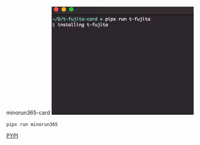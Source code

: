 minorun365-card
![card](./minorun365-cards.gif)

```
pipx run minorun365
```

[PYPI](https://pypi.org/project/minorun365/)
